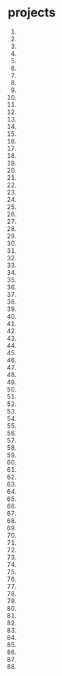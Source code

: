 # projects

1. []()
2. 
3. 
4. 
5. 
6. 
7. 
8. 
9.
20. 
1. 
2. 
3. 
4. 
5. 
6. 
7. 
8.
9.
30. 
1. 
2. 
3. 
4. 
5. 
6. 
7. 
8.
9. 
40. 
1. 
2. 
3. 
4. 
5. 
6. 
7. 
8.
9. 
50. 
1. 
2. 
3. 
4. 
5. 
6. 
7. 
8.
9. 
60. 
1. 
2. 
3. 
4. 
5. 
6. 
7. 
8. 
70. 
1. 
2. 
3. 
4. 
5. 
6. 
7. 
8. 
80. 
1. 
2. 
3. 
4. 
5. 
6. 
7. 
8.
9. 
90. 
1. 
2. 
3. 
4. 
5. 
6. 
7. 
8.
9. 
100. 
